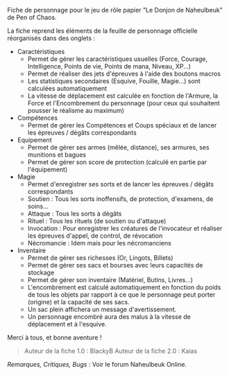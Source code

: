 ﻿
Fiche de personnage pour le jeu de rôle papier "Le Donjon de Naheulbeuk" de Pen of Chaos.

La fiche reprend les éléments de la feuille de personnage officielle réorganisés dans des onglets :

- Caractéristiques
	* Permet de gérer les caractéristiques usuelles (Force, Courage, Intelligence, Points de vie, Points de mana, Niveau, XP...)
	* Permet de réaliser des jets d'épreuves à l'aide des boutons macros
	* Les statistiques secondaires (Esquive, Fouille, Magie...) sont calculées automatiquement
	* La vitesse de déplacement est calculée en fonction de l'Armure, la Force et l'Encombrement du personnage (pour ceux qui souhaitent pousser le réalisme au maximum)
- Compétences
	* Permet de gérer les Compétences et Coups spéciaux et de lancer les épreuves / dégâts correspondants
- Equipement
	* Permet de gérer ses armes (mêlée, distance), ses armures, ses munitions et bagues
	* Permet de gérer son score de protection (calculé en partie par l'équipement)
- Magie
	* Permet d'enregistrer ses sorts et de lancer les épreuves / dégâts correspondants
	* Soutien : Tous les sorts inoffensifs, de protection, d'examens, de soins...
	* Attaque : Tous les sorts à dégâts
	* Rituel : Tous les rituels (de soutien ou d'attaque)
	* Invocation : Pour enregistrer les créatures de l'invocateur et réaliser les épreuves d'appel, de control, de révocation
	* Nécromancie : Idem mais pour les nécromanciens
- Inventaire
	* Permet de gérer ses richesses (Or, Lingots, Billets)
	* Permet de gérer ses sacs et bourses avec leurs capacités de stockage
	* Permet de gérer son inventaire (Matériel, Butins, Livres...)
	* L'encombrement est calculé automatiquement en fonction du poids de tous les objets par rapport à ce que le personnage peut porter (origine) et la capacité de ses sacs.
	* Un sac plein affichera un message d'avertissement.
	* Un personnage encombré aura des malus à la vitesse de déplacement et à l'esquive.

Merci à tous, et bonne aventure !

> Auteur de la fiche 1.0 : BlackyB
> Auteur de la fiche 2.0 : Kaias

*_Remarques, Critiques, Bugs_* : Voir le forum Naheulbeuk Online.